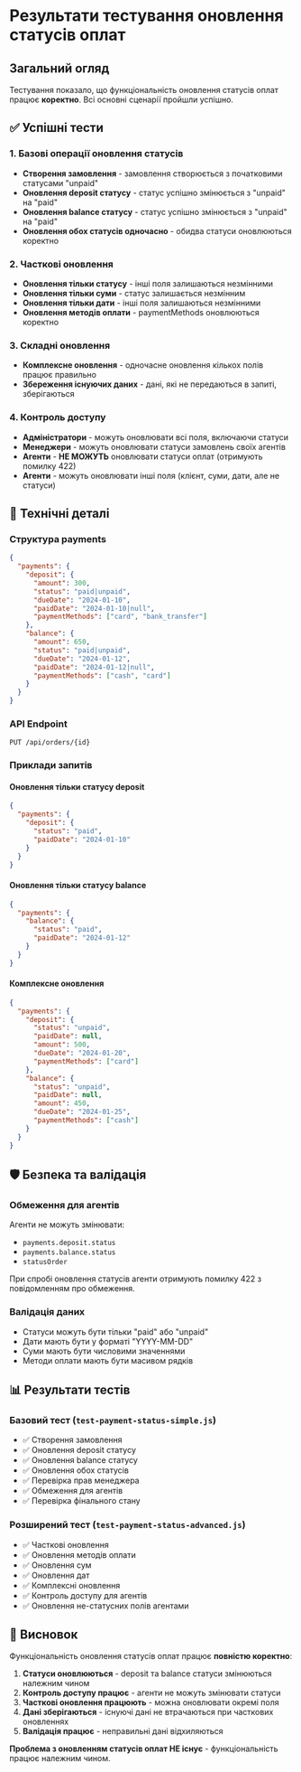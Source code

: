 # Результати тестування оновлення статусів оплат

## Загальний огляд

Тестування показало, що функціональність оновлення статусів оплат працює **коректно**. Всі основні сценарії пройшли успішно.

## ✅ Успішні тести

### 1. Базові операції оновлення статусів

- **Створення замовлення** - замовлення створюється з початковими статусами "unpaid"
- **Оновлення deposit статусу** - статус успішно змінюється з "unpaid" на "paid"
- **Оновлення balance статусу** - статус успішно змінюється з "unpaid" на "paid"
- **Оновлення обох статусів одночасно** - обидва статуси оновлюються коректно

### 2. Часткові оновлення

- **Оновлення тільки статусу** - інші поля залишаються незмінними
- **Оновлення тільки суми** - статус залишається незмінним
- **Оновлення тільки дати** - інші поля залишаються незмінними
- **Оновлення методів оплати** - paymentMethods оновлюються коректно

### 3. Складні оновлення

- **Комплексне оновлення** - одночасне оновлення кількох полів працює правильно
- **Збереження існуючих даних** - дані, які не передаються в запиті, зберігаються

### 4. Контроль доступу

- **Адміністратори** - можуть оновлювати всі поля, включаючи статуси
- **Менеджери** - можуть оновлювати статуси замовлень своїх агентів
- **Агенти** - **НЕ МОЖУТЬ** оновлювати статуси оплат (отримують помилку 422)
- **Агенти** - можуть оновлювати інші поля (клієнт, суми, дати, але не статуси)

## 🔧 Технічні деталі

### Структура payments

```json
{
  "payments": {
    "deposit": {
      "amount": 300,
      "status": "paid|unpaid",
      "dueDate": "2024-01-10",
      "paidDate": "2024-01-10|null",
      "paymentMethods": ["card", "bank_transfer"]
    },
    "balance": {
      "amount": 650,
      "status": "paid|unpaid",
      "dueDate": "2024-01-12",
      "paidDate": "2024-01-12|null",
      "paymentMethods": ["cash", "card"]
    }
  }
}
```

### API Endpoint

```
PUT /api/orders/{id}
```

### Приклади запитів

#### Оновлення тільки статусу deposit
```json
{
  "payments": {
    "deposit": {
      "status": "paid",
      "paidDate": "2024-01-10"
    }
  }
}
```

#### Оновлення тільки статусу balance
```json
{
  "payments": {
    "balance": {
      "status": "paid",
      "paidDate": "2024-01-12"
    }
  }
}
```

#### Комплексне оновлення
```json
{
  "payments": {
    "deposit": {
      "status": "unpaid",
      "paidDate": null,
      "amount": 500,
      "dueDate": "2024-01-20",
      "paymentMethods": ["card"]
    },
    "balance": {
      "status": "unpaid",
      "paidDate": null,
      "amount": 450,
      "dueDate": "2024-01-25",
      "paymentMethods": ["cash"]
    }
  }
}
```

## 🛡️ Безпека та валідація

### Обмеження для агентів

Агенти не можуть змінювати:
- `payments.deposit.status`
- `payments.balance.status`
- `statusOrder`

При спробі оновлення статусів агенти отримують помилку 422 з повідомленням про обмеження.

### Валідація даних

- Статуси можуть бути тільки "paid" або "unpaid"
- Дати мають бути у форматі "YYYY-MM-DD"
- Суми мають бути числовими значеннями
- Методи оплати мають бути масивом рядків

## 📊 Результати тестів

### Базовий тест (`test-payment-status-simple.js`)
- ✅ Створення замовлення
- ✅ Оновлення deposit статусу
- ✅ Оновлення balance статусу
- ✅ Оновлення обох статусів
- ✅ Перевірка прав менеджера
- ✅ Обмеження для агентів
- ✅ Перевірка фінального стану

### Розширений тест (`test-payment-status-advanced.js`)
- ✅ Часткові оновлення
- ✅ Оновлення методів оплати
- ✅ Оновлення сум
- ✅ Оновлення дат
- ✅ Комплексні оновлення
- ✅ Контроль доступу для агентів
- ✅ Оновлення не-статусних полів агентами

## 🎯 Висновок

Функціональність оновлення статусів оплат працює **повністю коректно**:

1. **Статуси оновлюються** - deposit та balance статуси змінюються належним чином
2. **Контроль доступу працює** - агенти не можуть змінювати статуси
3. **Часткові оновлення працюють** - можна оновлювати окремі поля
4. **Дані зберігаються** - існуючі дані не втрачаються при часткових оновленнях
5. **Валідація працює** - неправильні дані відхиляються

**Проблема з оновленням статусів оплат НЕ існує** - функціональність працює належним чином. 